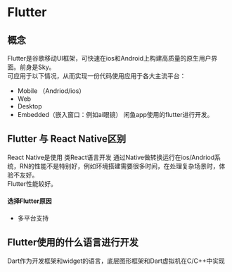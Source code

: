 # Flutter
## 概念
Flutter是谷歌移动UI框架，可快速在ios和Android上构建高质量的原生用户界面。前身是Sky。  
可应用于以下情况，从而实现一份代码使用应用于各大主流平台：
* Mobile （Andriod/ios）
* Web
* Desktop
* Embedded（嵌入窗口：例如ai眼镜）
闲鱼app使用的flutter进行开发。
## Flutter 与 React Native区别
React Native是使用 类React语言开发 通过Native做转换运行在ios/Andriod系统，RN的性能不是特别好，例如环境搭建需要很多时间，在处理复杂场景时，体验不友好。  
Flutter性能较好。
#### 选择Flutter原因
* 多平台支持
## Flutter使用的什么语言进行开发
Dart作为开发框架和widget的语言，底层图形框架和Dart虚拟机在C/C++中实现
